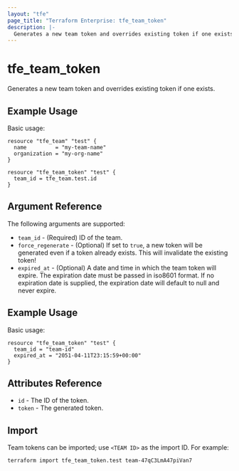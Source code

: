 ```yaml
---
layout: "tfe"
page_title: "Terraform Enterprise: tfe_team_token"
description: |-
  Generates a new team token and overrides existing token if one exists.
---
```


# tfe_team_token

Generates a new team token and overrides existing token if one exists.

## Example Usage

Basic usage:

```hcl
resource "tfe_team" "test" {
  name         = "my-team-name"
  organization = "my-org-name"
}

resource "tfe_team_token" "test" {
  team_id = tfe_team.test.id
}
```

## Argument Reference

The following arguments are supported:

* `team_id` - (Required) ID of the team.
* `force_regenerate` - (Optional) If set to `true`, a new token will be
  generated even if a token already exists. This will invalidate the existing
  token!
* `expired_at` - (Optional) A date and time in which the team token will expire. The expiration date must be passed in
iso8601 format. If no expiration date is supplied, the expiration date will default to null and never expire.

## Example Usage

Basic usage:

```hcl
resource "tfe_team_token" "test" {
  team_id = "team-id"
  expired_at = "2051-04-11T23:15:59+00:00"
}
```

## Attributes Reference

* `id` - The ID of the token.
* `token` - The generated token.

## Import

Team tokens can be imported; use `<TEAM ID>` as the import ID. For example:

```shell
terraform import tfe_team_token.test team-47qC3LmA47piVan7
```
